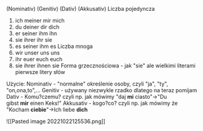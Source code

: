 (Nominativ)	(Genitiv)	(Dativ)	(Akkusativ)
Liczba pojedyncza
1. ich	meiner	mir	mich
2. du	deiner	dir	dich
3. er	seiner	ihm	ihn
4. sie	ihrer	ihr	sie
5. es	seiner	ihm	es
Liczba mnoga
1. wir	unser	uns	uns
2. ihr	euer	euch	euch
3. sie	ihrer	ihnen	sie
Forma grzecznościowa - jak "sie" ale wielkimi literami pierwsze litery słów 

Użycie:
Nominativ - "normalne" określenie osoby, czyli "ja", "ty", "on,ona,to",...
Genitiv - używany niezwykle rzadko dlatego na teraz pomijam
Dativ - Komu?czemu? czyli np. jak mówimy "daj **mi** ciasto"->"Du gibst **mir** einen Keks!"
Akkusativ - kogo?co? czyli np. jak mówimy że "Kocham **ciebie**"->Ich liebe **dich**

![[Pasted image 20221022125536.png]]